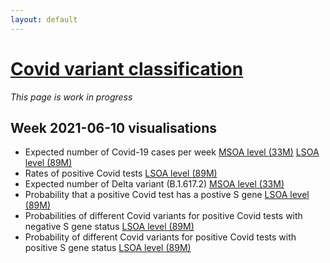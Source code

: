 ```yaml
---
layout: default
---
```


# [Covid variant classification](index-variant-classification)

*This page is work in progress*

## Week 2021-06-10 visualisations

- Expected number of Covid-19 cases per week  [MSOA level (33M)](https://gws-access.jasmin.ac.uk/public/covid19/maps_week_2021-06-10/ECases-inla-2021-06-10_msoa.html) [LSOA level (89M)](https://gws-access.jasmin.ac.uk/public/covid19/maps_week_2021-06-10/ECases-inla-2021-06-10.html)
- Rates of positive Covid tests [LSOA level (89M)](https://gws-access.jasmin.ac.uk/public/covid19/maps_week_2021-06-10/CovidRates-inla-2021-06-10.html)
- Expected number of Delta variant (B.1.617.2) [MSOA level (33M)](https://gws-access.jasmin.ac.uk/public/covid19/maps_week_2021-06-10/EB.1.617.2-inla-2021-06-10_msoa.html)
- Probability that a positive Covid test has a postive S gene [LSOA level (89M)](https://gws-access.jasmin.ac.uk/public/covid19/maps_week_2021-06-10/PSplus-inla-2021-06-10.html)
- Probabilities of different Covid variants for positive Covid tests with negative S gene status [LSOA level (89M)](https://gws-access.jasmin.ac.uk/public/covid19/maps_week_2021-06-10/PVgivenSminus-inla-2021-06-10.html)
- Probability of different Covid variants for positive Covid tests with positive S gene status [LSOA level (89M)](https://gws-access.jasmin.ac.uk/public/covid19/maps_week_2021-06-10/PVgivenSplus-inla-2021-06-10.html)


